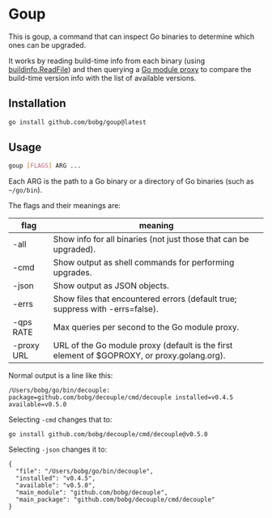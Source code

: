 # Goup

This is goup, a command that can inspect Go binaries to determine which ones can be upgraded.

It works by reading build-time info from each binary
(using [buildinfo.ReadFile](https://pkg.go.dev/debug/buildinfo#ReadFile))
and then querying a [Go module proxy](https://proxy.golang.org/)
to compare the build-time version info with the list of available versions.

## Installation

```sh
go install github.com/bobg/goup@latest
```

## Usage

```sh
goup [FLAGS] ARG ...
```

Each ARG is the path to a Go binary or a directory of Go binaries (such as `~/go/bin`).

The flags and their meanings are:

| flag       | meaning                                                                                     |
|------------|---------------------------------------------------------------------------------------------|
| -all       | Show info for all binaries (not just those that can be upgraded).                           |
| -cmd       | Show output as shell commands for performing upgrades.                                      |
| -json      | Show output as JSON objects.                                                                |
| -errs      | Show files that encountered errors (default true; suppress with -errs=false).               |
| -qps RATE  | Max queries per second to the Go module proxy.                                              |
| -proxy URL | URL of the Go module proxy (default is the first element of $GOPROXY, or proxy.golang.org). |

Normal output is a line like this:

```
/Users/bobg/go/bin/decouple: package=github.com/bobg/decouple/cmd/decouple installed=v0.4.5 available=v0.5.0
```

Selecting `-cmd` changes that to:

```
go install github.com/bobg/decouple/cmd/decouple@v0.5.0
```

Selecting `-json` changes it to:

```
{
  "file": "/Users/bobg/go/bin/decouple",
  "installed": "v0.4.5",
  "available": "v0.5.0",
  "main_module": "github.com/bobg/decouple",
  "main_package": "github.com/bobg/decouple/cmd/decouple"
}
```
